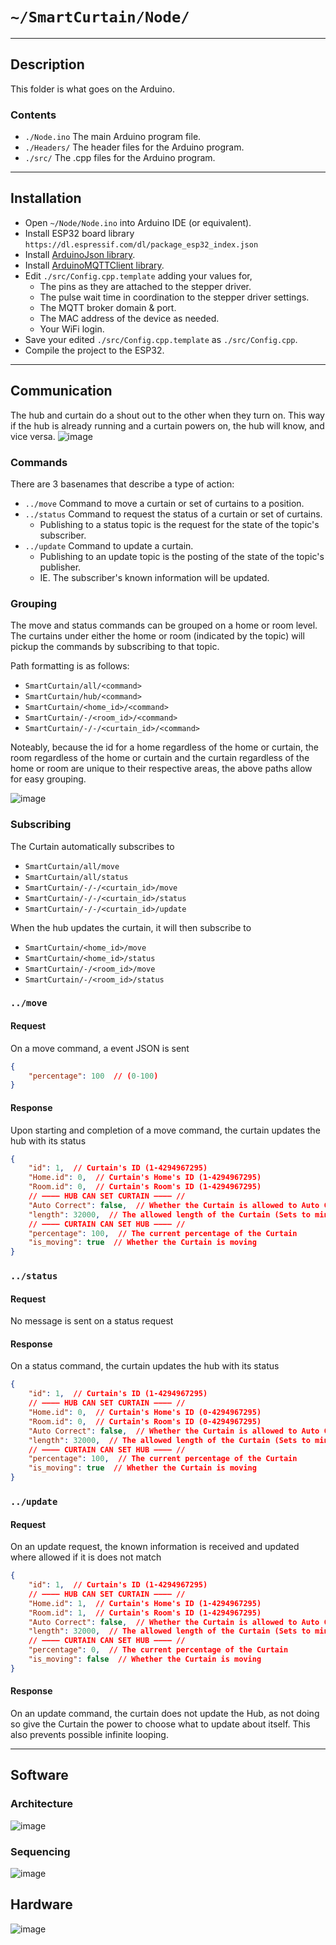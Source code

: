 # `~/SmartCurtain/Node/`

---

## Description
This folder is what goes on the Arduino.

### Contents
- `./Node.ino` The main Arduino program file.
- `./Headers/` The header files for the Arduino program.
- `./src/` The .cpp files for the Arduino program.

---

## Installation
- Open `~/Node/Node.ino` into Arduino IDE (or equivalent).
- Install ESP32 board library `https://dl.espressif.com/dl/package_esp32_index.json`
- Install [ArduinoJson library](https://arduinojson.org/).
- Install [ArduinoMQTTClient library](https://github.com/arduino-libraries/ArduinoMqttClient).
- Edit `./src/Config.cpp.template` adding your values for,
	- The pins as they are attached to the stepper driver.
	- The pulse wait time in coordination to the stepper driver settings.
	- The MQTT broker domain & port.
	- The MAC address of the device as needed.
	- Your WiFi login.
- Save your edited `./src/Config.cpp.template` as `./src/Config.cpp`.
- Compile the project to the ESP32.

---

## Communication
The hub and curtain do a shout out to the other when they turn on. This way if the hub is already running and a curtain powers on, the hub will know, and vice versa.
![image](../Documentation/Images/MQTT/MQTTStateDiagram.png)

### Commands
There are 3 basenames that describe a type of action:
- `../move` Command to move a curtain or set of curtains to a position.
- `../status` Command to request the status of a curtain or set of curtains.
	- Publishing to a status topic is the request for the state of the topic's subscriber.
- `../update` Command to update a curtain.
	- Publishing to an update topic is the posting of the state of the topic's publisher.
	- IE. The subscriber's known information will be updated.

### Grouping
The move and status commands can be grouped on a home or room level. The curtains under either the home or room (indicated by the topic) will pickup the commands by subscribing to that topic.

Path formatting is as follows:
- `SmartCurtain/all/<command>`
- `SmartCurtain/hub/<command>`
- `SmartCurtain/<home_id>/<command>`
- `SmartCurtain/-/<room_id>/<command>`
- `SmartCurtain/-/-/<curtain_id>/<command>`

Noteably, because the id for a home regardless of the home or curtain, the room regardless of the home or curtain and the curtain regardless of the home or room are unique to their respective areas, the above paths allow for easy grouping.

![image](../Documentation/Images/MQTT/MQTTCommunicationFlowDiagram.jpg)

### Subscribing
The Curtain automatically subscribes to
- `SmartCurtain/all/move`
- `SmartCurtain/all/status`
- `SmartCurtain/-/-/<curtain_id>/move`
- `SmartCurtain/-/-/<curtain_id>/status`
- `SmartCurtain/-/-/<curtain_id>/update`

When the hub updates the curtain, it will then subscribe to
- `SmartCurtain/<home_id>/move`
- `SmartCurtain/<home_id>/status`
- `SmartCurtain/-/<room_id>/move`
- `SmartCurtain/-/<room_id>/status`


### `../move`
#### Request
On a move command, a event JSON is sent
```json
{
	"percentage": 100  // (0-100)
}
```

#### Response
Upon starting and completion of a move command, the curtain updates the hub with its status
```json
{
	"id": 1,  // Curtain's ID (1-4294967295)
	"Home.id": 0,  // Curtain's Home's ID (1-4294967295)
	"Room.id": 0,  // Curtain's Room's ID (1-4294967295)
	// ———— HUB CAN SET CURTAIN ———— //
	"Auto Correct": false,  // Whether the Curtain is allowed to Auto Correct
	"length": 32000,  // The allowed length of the Curtain (Sets to minimum of Hub's length & Curtain's length)
	// ———— CURTAIN CAN SET HUB ———— //
	"percentage": 100,  // The current percentage of the Curtain
	"is_moving": true  // Whether the Curtain is moving
}
```


### `../status`
#### Request
No message is sent on a status request

#### Response
On a status command, the curtain updates the hub with its status
```json
{
	"id": 1,  // Curtain's ID (1-4294967295)
	// ———— HUB CAN SET CURTAIN ———— //
	"Home.id": 0,  // Curtain's Home's ID (0-4294967295)
	"Room.id": 0,  // Curtain's Room's ID (0-4294967295)
	"Auto Correct": false,  // Whether the Curtain is allowed to Auto Correct
	"length": 32000,  // The allowed length of the Curtain (Sets to minimum of Hub's length & Curtain's length)
	// ———— CURTAIN CAN SET HUB ———— //
	"percentage": 100,  // The current percentage of the Curtain
	"is_moving": true  // Whether the Curtain is moving
}
```


### `../update`
#### Request
On an update request, the known information is received and updated where allowed if it is does not match
```json
{
	"id": 1,  // Curtain's ID (1-4294967295)
	// ———— HUB CAN SET CURTAIN ———— //
	"Home.id": 1,  // Curtain's Home's ID (1-4294967295)
	"Room.id": 1,  // Curtain's Room's ID (1-4294967295)
	"Auto Correct": false,  // Whether the Curtain is allowed to Auto Correct
	"length": 32000,  // The allowed length of the Curtain (Sets to minimum of Hub's length & Curtain's length)
	// ———— CURTAIN CAN SET HUB ———— //
	"percentage": 0,  // The current percentage of the Curtain
	"is_moving": false  // Whether the Curtain is moving
}
```

#### Response
On an update command, the curtain does not update the Hub, as not doing so give the Curtain the power to choose what to update about itself. This also prevents possible infinite looping.

---

## Software

### Architecture
![image](../Documentation/Images/Software/ADS_Node.jpg)


### Sequencing
![image](../Documentation/Images/Software/CurtainMovementStateDiagram.jpg)



## Hardware
![image](../Documentation/Images/Hardware/MQTTStateDiagram.png)
